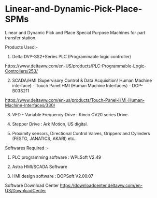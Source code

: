 # Linear-and-Dynamic-Pick-Place-SPMs

Linear and Dynamic Pick and Place Special Purpose Machines for part transfer station. 

Products Used:-

1) Delta DVP-SS2+Series PLC (Programmable logic controller)

https://www.deltaww.com/en-US/products/PLC-Programmable-Logic-Controllers/253/

2) SCADA/HMI (Supervisory Control & Data Acquisition/ Human Machine interface) - 
Touch Panel HMI (Human Machine Interfaces) - DOP- B03S211

https://www.deltaww.com/en-us/products/Touch-Panel-HMI-Human-Machine-Interfaces/330/

3) VFD - Variable Frequency Drive : Kinco CV20 series Drive.

4) Stepper Drive : Ark Motion, US digital.

5) Proximity sensors, Directional Control Valves, Grippers and Cylinders (FESTO, JANATICS, AKARI) etc..

Softwares Required :-

1) PLC programming software : WPLSoft V2.49

2) Astra HMI/SCADA Software

3) HMI design software : DOPSoft V2.00.07

Software Download Center
https://downloadcenter.deltaww.com/en-US/DownloadCenter
